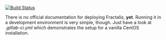 [![Build Status](https://git-r3lab.uni.lu/sascha.herzinger/fractal.js/badges/master/build.svg)](https://git-r3lab.uni.lu/sascha.herzinger/fractal.js/builds/)

There is no official documentation for deploying Fractalis, **yet**.
Running it in a development environment is very simple, though.
Just have a look at *.gitlab-ci.yml* which demonstrates the setup for a vanilla CentOS installation.
